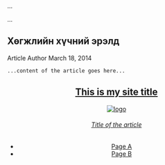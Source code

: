 <!DOCTYPE html>
<html>
<head>

...

<!-- PASTE THIS INTO YOUR HEADER -->
<link href="http://static.storyform.co/v0.6/css/read.css" rel="stylesheet" />
<script>
var _template = {
    version: 'v0.6',
    group: 'Puget',
    appKey: '8ED9C95551064AC6B8DFE60824C5A683'
};
/*-- START RENDER SCRIPT --*/!function(a){function b(a,b){var c=new XMLHttpRequest;c.onreadystatechange=function(){4===c.readyState&&(c.status>=200&&c.status<300?b(null,c):b(c),c.onreadystatechange=function(){})},c.open("GET",a.uri,!0),c.send()}document.documentElement.className+=" js";var c=void 0===_template.host?"//storyform.co":_template.host,d=_template.version||"v0.6",e=_template.generator?"&generator="+_template.generator:"",f=c+"/"+d+"/render/"+a._template.group+"?appKey="+encodeURIComponent(_template.appKey)+"&uri="+encodeURIComponent(document.location.href)+"&lastModified="+encodeURIComponent(document.lastModified)+"&title="+document.title.substr(0,200)+"&width="+window.innerWidth+"&height="+window.innerHeight+"&deviceWidth="+window.screen.width+"&deviceHeight="+window.screen.height+e;a.App=a.App||{},a.App.Data=a.App.Data||{},a.App.Data.render={callback:function(){},data:null,uri:f},b({uri:f},function(b,c){if(c){var d=a.App.Data.render.data=JSON.parse(c.responseText);a.App.Data.render.callback(null,d),a.App.Data.render.callback=function(){}}else a.App.Data.render.error=b,a.App.Data.render.callback(b),a.App.Data.render.callback=function(){}})}(this);/*-- END RENDER SCRIPT --*/
</script>
<script src="http://static.storyform.co/v0.6/js/read.js"></script>
<!-- END PASTE-->
...

</head>
<body>
<!-- STRUCTURE YOUR CONTENT LIKE THIS -->
<article data-content>
    <h1>Хөгжлийн хүчний эрэлд</h1>
    <post-publisher data-publisher>Article Author</post-publisher>
    <time data-published datetime="March 18, 2014">March 18, 2014</time>

    ...content of the article goes here...

</article>

<!-- AN OPTIONAL NAVIGATION BAR -->
<header class="navbar navbar-minimized navbar-left horizontal-links" role="navigation" data-win-control="UI.NavBar">
    <div class="navbar-toggle">
        <div class="navbar-lines-button">
          <span class="navbar-lines"></span>
        </div>
    </div>
    <div class="navbar-content">
        <a class="navbar-logo" href="/" rel="home">
            <h2 class="navbar-site-title">This is my site title</h2>
            <img src="/logo.png" alt="logo" />
        </a>
        <div class="navbar-title">
            <h6><a href="#">Title of the article</a></h6>
        </div>
        <div class="navbar-controls">
            <a class="navbar-icon" data-win-control="UI.FacebookShare" href="#"></a>
            <a class="navbar-icon" data-win-control="UI.TwitterShare" href="#"></a>
            <a class="navbar-icon" data-win-control="UI.GooglePlusShare" href="#"></a>
            <a class="navbar-icon" data-win-control="UI.FullScreenButton" href="#"></a>
        </div>
        <nav class="navbar-nav navbar-links">
            <ul id="menu-all-pages" class="menu">
                <li><a href="/pageA">Page A</a></li>
                <li><a href="/pageB">Page B</a></li>
            </ul>
        </nav>
    </div>
</header>
<div class="navbar-overlay"></div>

<!-- DON'T FORGET THE ACTUAL MAGAZINE VIEWER -->
<div class="primary-content">
    <div class="magazine" data-win-control="Controls.FlipView">
        <div data-win-control="UI.ProgressBar"></div>
        <div data-win-control="UI.PageNumbers"></div>
    </div>
</div>
</body>
</html>
</code>

